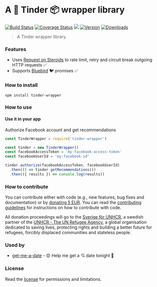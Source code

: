 # A :revolving_hearts: Tinder :package: wrapper library

[![Build Status](https://travis-ci.org/hfreire/tinder-wrapper.svg?branch=master)](https://travis-ci.org/hfreire/tinder-wrapper)
[![Coverage Status](https://coveralls.io/repos/github/hfreire/tinder-wrapper/badge.svg?branch=master)](https://coveralls.io/github/hfreire/tinder-wrapper?branch=master)
[![](https://img.shields.io/github/release/hfreire/tinder-wrapper.svg)](https://github.com/hfreire/tinder-wrapper/releases)
[![Version](https://img.shields.io/npm/v/tinder-wrapper.svg)](https://www.npmjs.com/package/tinder-wrapper)
[![Downloads](https://img.shields.io/npm/dt/tinder-wrapper.svg)](https://www.npmjs.com/package/tinder-wrapper) 

> A Tinder wrapper library.

### Features
* Uses [Request on Steroids](https://github.com/hfreire/request-on-steroids) to rate limit, retry and circuit break outgoing HTTP requests :white_check_mark: 
* Supports [Bluebird](https://github.com/petkaantonov/bluebird) :bird: promises :white_check_mark:

### How to install
```
npm install tinder-wrapper
```

### How to use

#### Use it in your app
Authorize Facebook account and get recommendations
```javascript
const TinderWrapper = require('tinder-wrapper')

const tinder = new TinderWrapper()
const facebookAccessToken = 'my-facebook-access-token'
const facebookUserId = 'my-facebook-id'

tinder.authorize(facebookAccessToken, facebookUserId)
  .then(() => tinder.getRecommendations())
  .then(({ results }) => console.log(results))
```

### How to contribute
You can contribute either with code (e.g., new features, bug fixes and documentation) or by [donating 5 EUR](https://paypal.me/hfreire/5). You can read the [contributing guidelines](CONTRIBUTING.md) for instructions on how to contribute with code. 

All donation proceedings will go to the [Sverige för UNHCR](https://sverigeforunhcr.se), a swedish partner of the [UNHCR - The UN Refugee Agency](http://www.unhcr.org), a global organisation dedicated to saving lives, protecting rights and building a better future for refugees, forcibly displaced communities and stateless people.

### Used by
* [get-me-a-date](https://github.com/hfreire/get-me-a-date) - :heart_eyes: Help me get a :cupid: date tonight :first_quarter_moon_with_face:

### License
Read the [license](./LICENSE.md) for permissions and limitations.

